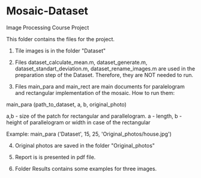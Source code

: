 # Mosaic-Dataset
Image Processing Course Project

This folder contains the files for the project. 

1. Tile images is in the folder "Dataset"

2. Files dataset_calculate_mean.m, dataset_generate.m, dataset_standart_deviation.m, 
	 dataset_rename_images.m are used in the preparation step of the Dataset. Therefore, they are NOT needed to run.
	 
3. Files main_para and main_rect are main documents for paralelogram and rectangular 
implementation of the mosaic. How to run them: 

main_para (path_to_dataset, a, b, original_photo)

a,b - size of the patch for rectangular and parallelogram. 
a - length, b - height of parallelogram or width in case of the rectangular

Example: 
main_para ('Dataset', 15, 25, 'Original_photos/house.jpg')

4. Original photos are saved in the folder "Original_photos"

5. Report is is presented in pdf file. 

6. Folder Results contains some examples for three images.   
